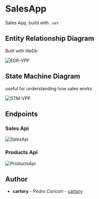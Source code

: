 # SalesApp

Sales App, build with `.net`

## Entity Relationship Diagram

Built with liteDb

![EDR-VPP](https://media.discordapp.net/attachments/810375634042748948/1047111434577924210/image.png)

## State Machine Diagram

useful for understanding how sales works

![STM-VPP](https://cdn.discordapp.com/attachments/810375634042748948/1047111482598502470/image.png)

## Endpoints

###  Sales Api

![SalesApi](https://media.discordapp.net/attachments/810375634042748948/1047112676377112626/image.png?width=960&height=237)

### Products Api

![ProductsApi](https://media.discordapp.net/attachments/810375634042748948/1047112626146127944/image.png?width=960&height=320)

## Author

-   **cartory** - _Pedro Caricari_ - [cartory](https://github.com/cartory)

